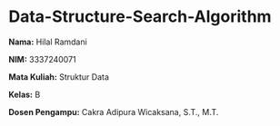 # Data-Structure-Search-Algorithm

**Nama:** Hilal Ramdani

**NIM:** 3337240071

**Mata Kuliah:** Struktur Data

**Kelas:** B

**Dosen Pengampu:** Cakra Adipura Wicaksana, S.T., M.T.

